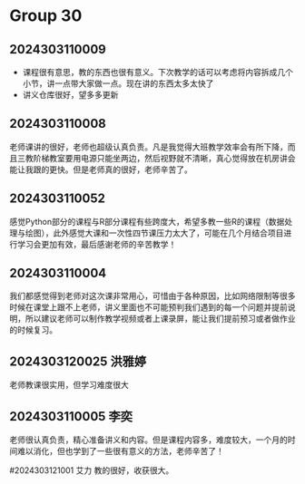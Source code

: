 # Group 30


## 2024303110009

- 课程很有意思，教的东西也很有意义。下次教学的话可以考虑将内容拆成几个小节，讲一点带大家做一点。现在讲的东西太多太快了
- 讲义仓库很好，望多多更新

## 2024303110008

老师课讲的很好，老师也超级认真负责。凡是我觉得大班教学效率会有所下降，而且三教阶梯教室要用电源只能坐两边，然后视野就不清晰，真心觉得放在机房讲会能让我跟的更快。但是老师真的很好，老师辛苦了。

## 2024303110052

感觉Python部分的课程与R部分课程有些跨度大，希望多教一些R的课程（数据处理与绘图），此外感觉大课和一次性四节课压力太大了，可能在几个月结合项目进行学习会更加有效，最后感谢老师的辛苦教学！

## 2024303110004

我们都感觉得到老师对这次课非常用心，可惜由于各种原因，比如网络限制等很多时候在课堂上跟不上老师，讲义里面也不可能预判我们遇到的每一个问题并提前说明，所以建议老师可以制作教学视频或者上课录屏，能让我们提前预习或者做作业的时候复习。

## 2024303120025 洪雅婷

老师教课很实用，但学习难度很大

## 2024303110005 李奕

老师很认真负责，精心准备讲义和内容。但是课程内容多，难度较大，一个月的时间难以消化，但也学到了一些很有意义的方法，老师辛苦了！

#2024303121001 艾力
教的很好，收获很大。
